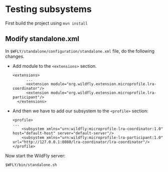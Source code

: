 Testing subsystems
==================
First build the project using `mvn install`


Modify standalone.xml
---------------------

In `$WFLY/standalone/configuration/standalone.xml` file, do the following changes.
* Add module to the `<extensions>` section.
  ```
  <extensions>
        ...
        <extension module="org.wildfly.extension.microprofile.lra-coordinator"/>
        <extension module="org.wildfly.extension.microprofile.lra-participant"/>
    </extensions>
  ```
* And then we have to add our subsystem to the `<profile>` section:
  ```
  <profile>
  ...
      <subsystem xmlns="urn:wildfly:microprofile-lra-coordinator:1.0" host="default-host" server="default-server"/>
      <subsystem xmlns="urn:wildfly:microprofile-lra-participant:1.0" url="http://127.0.0.1:8080/lra-coordinator/lra-coordinator"/>
  </profile>
  ```

Now start the WildFly server:

    $WFLY/bin/standalone.sh